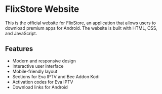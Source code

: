 # FlixStore Website

This is the official website for FlixStore, an application that allows users to download premium apps for Android. The website is built with HTML, CSS, and JavaScript.

## Features

- Modern and responsive design
- Interactive user interface
- Mobile-friendly layout
- Sections for Eva IPTV and Bee Addon Kodi
- Activation codes for Eva IPTV
- Download links for Android
